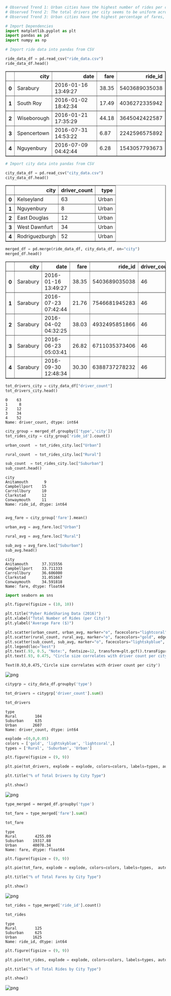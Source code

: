 

```python
# Observed Trend 1: Urban cities have the highest number of rides per city and the lowest averages fares while rural cities have the opposite.
# Observed Trend 2: The total drivers per city seems to be uniform across the different types of cities
# Observed Trend 3: Urban cities have the highest percentage of fares, rides, and drives across the city types

```


```python
# Import Dependencies
import matplotlib.pyplot as plt
import pandas as pd
import numpy as np
```


```python
# Import ride data into pandas from CSV

ride_data_df = pd.read_csv("ride_data.csv")
ride_data_df.head()
```




<div>
<style scoped>
    .dataframe tbody tr th:only-of-type {
        vertical-align: middle;
    }

    .dataframe tbody tr th {
        vertical-align: top;
    }

    .dataframe thead th {
        text-align: right;
    }
</style>
<table border="1" class="dataframe">
  <thead>
    <tr style="text-align: right;">
      <th></th>
      <th>city</th>
      <th>date</th>
      <th>fare</th>
      <th>ride_id</th>
    </tr>
  </thead>
  <tbody>
    <tr>
      <th>0</th>
      <td>Sarabury</td>
      <td>2016-01-16 13:49:27</td>
      <td>38.35</td>
      <td>5403689035038</td>
    </tr>
    <tr>
      <th>1</th>
      <td>South Roy</td>
      <td>2016-01-02 18:42:34</td>
      <td>17.49</td>
      <td>4036272335942</td>
    </tr>
    <tr>
      <th>2</th>
      <td>Wiseborough</td>
      <td>2016-01-21 17:35:29</td>
      <td>44.18</td>
      <td>3645042422587</td>
    </tr>
    <tr>
      <th>3</th>
      <td>Spencertown</td>
      <td>2016-07-31 14:53:22</td>
      <td>6.87</td>
      <td>2242596575892</td>
    </tr>
    <tr>
      <th>4</th>
      <td>Nguyenbury</td>
      <td>2016-07-09 04:42:44</td>
      <td>6.28</td>
      <td>1543057793673</td>
    </tr>
  </tbody>
</table>
</div>




```python
# Import city data into pandas from CSV

city_data_df = pd.read_csv("city_data.csv")
city_data_df.head()
```




<div>
<style scoped>
    .dataframe tbody tr th:only-of-type {
        vertical-align: middle;
    }

    .dataframe tbody tr th {
        vertical-align: top;
    }

    .dataframe thead th {
        text-align: right;
    }
</style>
<table border="1" class="dataframe">
  <thead>
    <tr style="text-align: right;">
      <th></th>
      <th>city</th>
      <th>driver_count</th>
      <th>type</th>
    </tr>
  </thead>
  <tbody>
    <tr>
      <th>0</th>
      <td>Kelseyland</td>
      <td>63</td>
      <td>Urban</td>
    </tr>
    <tr>
      <th>1</th>
      <td>Nguyenbury</td>
      <td>8</td>
      <td>Urban</td>
    </tr>
    <tr>
      <th>2</th>
      <td>East Douglas</td>
      <td>12</td>
      <td>Urban</td>
    </tr>
    <tr>
      <th>3</th>
      <td>West Dawnfurt</td>
      <td>34</td>
      <td>Urban</td>
    </tr>
    <tr>
      <th>4</th>
      <td>Rodriguezburgh</td>
      <td>52</td>
      <td>Urban</td>
    </tr>
  </tbody>
</table>
</div>




```python
merged_df = pd.merge(ride_data_df, city_data_df, on="city")
merged_df.head()
```




<div>
<style scoped>
    .dataframe tbody tr th:only-of-type {
        vertical-align: middle;
    }

    .dataframe tbody tr th {
        vertical-align: top;
    }

    .dataframe thead th {
        text-align: right;
    }
</style>
<table border="1" class="dataframe">
  <thead>
    <tr style="text-align: right;">
      <th></th>
      <th>city</th>
      <th>date</th>
      <th>fare</th>
      <th>ride_id</th>
      <th>driver_count</th>
      <th>type</th>
    </tr>
  </thead>
  <tbody>
    <tr>
      <th>0</th>
      <td>Sarabury</td>
      <td>2016-01-16 13:49:27</td>
      <td>38.35</td>
      <td>5403689035038</td>
      <td>46</td>
      <td>Urban</td>
    </tr>
    <tr>
      <th>1</th>
      <td>Sarabury</td>
      <td>2016-07-23 07:42:44</td>
      <td>21.76</td>
      <td>7546681945283</td>
      <td>46</td>
      <td>Urban</td>
    </tr>
    <tr>
      <th>2</th>
      <td>Sarabury</td>
      <td>2016-04-02 04:32:25</td>
      <td>38.03</td>
      <td>4932495851866</td>
      <td>46</td>
      <td>Urban</td>
    </tr>
    <tr>
      <th>3</th>
      <td>Sarabury</td>
      <td>2016-06-23 05:03:41</td>
      <td>26.82</td>
      <td>6711035373406</td>
      <td>46</td>
      <td>Urban</td>
    </tr>
    <tr>
      <th>4</th>
      <td>Sarabury</td>
      <td>2016-09-30 12:48:34</td>
      <td>30.30</td>
      <td>6388737278232</td>
      <td>46</td>
      <td>Urban</td>
    </tr>
  </tbody>
</table>
</div>




```python
tot_drivers_city = city_data_df["driver_count"]
tot_drivers_city.head()
```




    0    63
    1     8
    2    12
    3    34
    4    52
    Name: driver_count, dtype: int64




```python
city_group = merged_df.groupby(['type','city'])
tot_rides_city = city_group['ride_id'].count()

urban_count  = tot_rides_city.loc["Urban"]

rural_count  = tot_rides_city.loc["Rural"]

sub_count  = tot_rides_city.loc["Suburban"]
sub_count.head()
```




    city
    Anitamouth       9
    Campbellport    15
    Carrollbury     10
    Clarkstad       12
    Conwaymouth     11
    Name: ride_id, dtype: int64




```python

avg_fare = city_group['fare'].mean()

urban_avg = avg_fare.loc["Urban"]

rural_avg = avg_fare.loc["Rural"]

sub_avg = avg_fare.loc["Suburban"]
sub_avg.head()
```




    city
    Anitamouth      37.315556
    Campbellport    33.711333
    Carrollbury     36.606000
    Clarkstad       31.051667
    Conwaymouth     34.591818
    Name: fare, dtype: float64




```python
import seaborn as sns

plt.figure(figsize = (10, 10))

plt.title("Pyber RideSharing Data (2016)")
plt.xlabel("Total Number of Rides (per City)")
plt.ylabel("Average Fare ($)")

plt.scatter(urban_count, urban_avg, marker="o", facecolors="lightcoral", edgecolors="black", s=10*tot_drivers_city, alpha=0.55, label = "Urban")
plt.scatter(rural_count, rural_avg, marker="o", facecolors="gold", edgecolors="black", s=10*tot_drivers_city, alpha=0.55, label = "Rural")
plt.scatter(sub_count, sub_avg, marker="o", facecolors="lightskyblue", edgecolors="black", s=10*tot_drivers_city, alpha=0.55, label = "Suburban")
plt.legend(loc="best")
plt.text(.93, 0.5, "Note:", fontsize=12, transform=plt.gcf().transFigure)
plt.text(.93, 0.475, "Circle size correlates with driver count per city", fontsize=12, transform=plt.gcf().transFigure)
```




    Text(0.93,0.475,'Circle size correlates with driver count per city')




![png](output_8_1.png)



```python
citygrp = city_data_df.groupby('type')

tot_drivers = citygrp['driver_count'].sum()

tot_drivers
```




    type
    Rural        104
    Suburban     635
    Urban       2607
    Name: driver_count, dtype: int64




```python
explode =(0,0,0.05)
colors = ['gold', 'lightskyblue', 'lightcoral',]
types = ['Rural', 'Suburban', 'Urban']

plt.figure(figsize = (9, 9))

plt.pie(tot_drivers, explode = explode, colors=colors, labels=types, autopct="%1.1f%%", shadow=True, startangle = 140)

plt.title("% of Total Drivers by City Type")

plt.show()
```


![png](output_10_0.png)



```python
type_merged = merged_df.groupby('type')

tot_fare = type_merged['fare'].sum()

tot_fare
```




    type
    Rural        4255.09
    Suburban    19317.88
    Urban       40078.34
    Name: fare, dtype: float64




```python
plt.figure(figsize = (9, 9))

plt.pie(tot_fare, explode = explode, colors=colors, labels=types,  autopct="%1.1f%%", shadow=True, startangle = 140)

plt.title("% of Total Fares by City Type")

plt.show()
```


![png](output_12_0.png)



```python
tot_rides = type_merged['ride_id'].count()

tot_rides
```




    type
    Rural        125
    Suburban     625
    Urban       1625
    Name: ride_id, dtype: int64




```python
plt.figure(figsize = (9, 9))

plt.pie(tot_rides, explode = explode, colors=colors, labels=types, autopct="%1.1f%%", shadow=True, startangle = 140)

plt.title("% of Total Rides by City Type")

plt.show()
```


![png](output_14_0.png)

